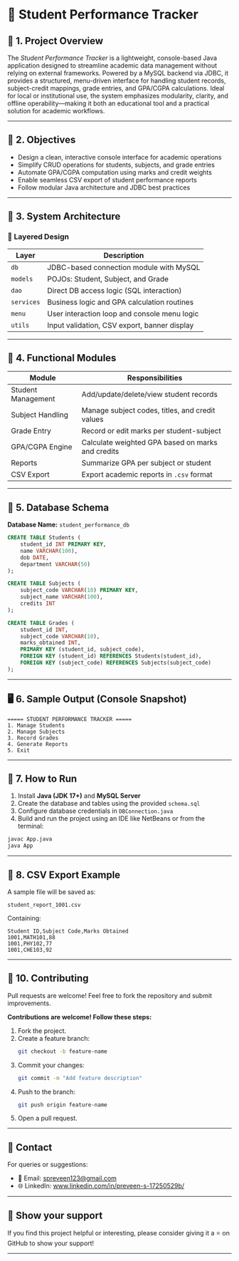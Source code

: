 # 📘 Student Performance Tracker

## 📄 1. Project Overview

The *Student Performance Tracker* is a lightweight, console-based Java application designed to streamline academic data management without relying on external frameworks. Powered by a MySQL backend via JDBC, it provides a structured, menu-driven interface for handling student records, subject-credit mappings, grade entries, and GPA/CGPA calculations. Ideal for local or institutional use, the system emphasizes modularity, clarity, and offline operability—making it both an educational tool and a practical solution for academic workflows.

---

## 🎯 2. Objectives

- Design a clean, interactive console interface for academic operations  
- Simplify CRUD operations for students, subjects, and grade entries  
- Automate GPA/CGPA computation using marks and credit weights  
- Enable seamless CSV export of student performance reports  
- Follow modular Java architecture and JDBC best practices  

---

## 🧱 3. System Architecture

### 🔹 Layered Design

| Layer     | Description                                  |
|-----------|----------------------------------------------|
| `db`      | JDBC-based connection module with MySQL      |
| `models`  | POJOs: Student, Subject, and Grade           |
| `dao`     | Direct DB access logic (SQL interaction)     |
| `services`| Business logic and GPA calculation routines  |
| `menu`    | User interaction loop and console menu logic |
| `utils`   | Input validation, CSV export, banner display |

---

## 🧪 4. Functional Modules

| Module              | Responsibilities                                          |
|---------------------|-----------------------------------------------------------|
| Student Management  | Add/update/delete/view student records                    |
| Subject Handling    | Manage subject codes, titles, and credit values           |
| Grade Entry         | Record or edit marks per student-subject                  |
| GPA/CGPA Engine     | Calculate weighted GPA based on marks and credits         |
| Reports             | Summarize GPA per subject or student                      |
| CSV Export          | Export academic reports in `.csv` format                  |

---

## 📂 5. Database Schema

**Database Name:** `student_performance_db`

```sql
CREATE TABLE Students (
    student_id INT PRIMARY KEY,
    name VARCHAR(100),
    dob DATE,
    department VARCHAR(50)
);

CREATE TABLE Subjects (
    subject_code VARCHAR(10) PRIMARY KEY,
    subject_name VARCHAR(100),
    credits INT
);

CREATE TABLE Grades (
    student_id INT,
    subject_code VARCHAR(10),
    marks_obtained INT,
    PRIMARY KEY (student_id, subject_code),
    FOREIGN KEY (student_id) REFERENCES Students(student_id),
    FOREIGN KEY (subject_code) REFERENCES Subjects(subject_code)
);
```

---

## 🖥️ 6. Sample Output (Console Snapshot)

```
===== STUDENT PERFORMANCE TRACKER =====
1. Manage Students
2. Manage Subjects
3. Record Grades
4. Generate Reports
5. Exit
```

---

## 🚀 7. How to Run

1. Install **Java (JDK 17+)** and **MySQL Server**
2. Create the database and tables using the provided `schema.sql`
3. Configure database credentials in `DBConnection.java`
4. Build and run the project using an IDE like NetBeans or from the terminal:

```bash
javac App.java
java App
```

---

## 🧾 8. CSV Export Example

A sample file will be saved as:

```
student_report_1001.csv
```

Containing:

```
Student ID,Subject Code,Marks Obtained
1001,MATH101,88
1001,PHY102,77
1001,CHE103,92
```

---

## 🤝 10.  Contributing

Pull requests are welcome! Feel free to fork the repository and submit improvements.

**Contributions are welcome! Follow these steps:**
1. Fork the project.
2. Create a feature branch:
   ```bash
   git checkout -b feature-name
   ```
3. Commit your changes:
   ```bash
   git commit -m "Add feature description"
   ```
4. Push to the branch:
   ```bash
   git push origin feature-name
   ```
5. Open a pull request.

---

## 📧 Contact

For queries or suggestions:
- 📧 Email: spreveen123@gmail.com
- 🌐 LinkedIn: www.linkedin.com/in/preveen-s-17250529b/

---

## 🌟 Show your support

If you find this project helpful or interesting, please consider giving it a ⭐ on GitHub to show your support!

---


